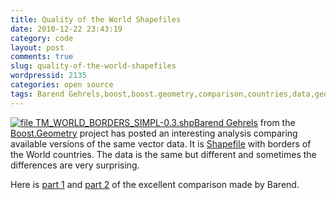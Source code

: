 ```yaml
---
title: Quality of the World Shapefiles
date: 2010-12-22 23:43:19
category: code
layout: post
comments: true
slug: quality-of-the-world-shapefiles
wordpressid: 2135
categories: open source
tags: Barend Gehrels,boost,boost.geometry,comparison,countries,data,geodate,ggl,shapefile,vector,world
---
```


[![file TM_WORLD_BORDERS_SIMPL-0.3.shp](http://lh3.ggpht.com/_6zrdK5O_LIg/TP_-VzMsgzI/AAAAAAAABYY/-q_C3OAFUX8/world5b.gif)](http://barendgehrels.blogspot.com/2010/12/free-shapefile-of-countries-of-world.html)[Barend Gehrels](http://barendgehrels.blogspot.com) from the [Boost.Geometry](http://trac.osgeo.org/ggl) project has posted an interesting analysis comparing available versions of the same vector data. It is [Shapefile](http://en.wikipedia.org/wiki/Shapefile) with borders of the World countries. The data is the same but different and sometimes the differences are very surprising.

Here is [part 1](http://barendgehrels.blogspot.com/2010/12/free-shapefile-of-countries-of-world.html) and [part 2](http://barendgehrels.blogspot.com/2010/12/free-shapefiles-of-of-world-2.html) of the excellent comparison made by Barend.
